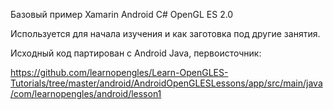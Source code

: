 ﻿Базовый пример Xamarin Android C# OpenGL ES 2.0
 
Используется для начала изучения и как заготовка под другие занятия. 

Исходный код партирован с Android Java, первоисточник:

https://github.com/learnopengles/Learn-OpenGLES-Tutorials/tree/master/android/AndroidOpenGLESLessons/app/src/main/java/com/learnopengles/android/lesson1
